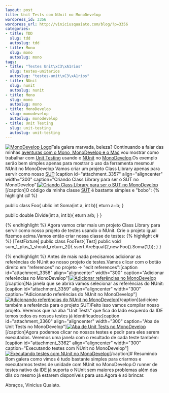 ```yaml
--- 
layout: post
title: Unit Tests com NUnit no MonoDevelop
wordpress_id: 3356
wordpress_url: http://viniciusquaiato.com/blog/?p=3356
categories: 
- title: TDD
  slug: tdd
  autoslug: tdd
- title: Mono
  slug: mono
  autoslug: mono
tags: 
- title: "Testes Unit\xC3\xA1rios"
  slug: testes-unitarios
  autoslug: "testes-unit\xC3\xA1rios"
- title: NUnit
  slug: nunit
  autoslug: nunit
- title: Mono
  slug: mono
  autoslug: mono
- title: MonoDevelop
  slug: monodevelop
  autoslug: monodevelop
- title: Unit Testing
  slug: unit-testing
  autoslug: unit-testing
---
```

[![](http://viniciusquaiato.com/blog/wp-content/uploads/2011/05/MonoDevelopLogo.png "MonoDevelop Logo")](http://viniciusquaiato.com/blog/wp-content/uploads/2011/05/MonoDevelopLogo.png)Fala galera marvada, beleza? Continuando a falar das minhas [aventuras com o Mono, MonoDevelop e o Mac](http://viniciusquaiato.com/blog/asp-net-mvc-no-mono/) vou mostrar como trabalhar com [Unit Testing](http://en.wikipedia.org/wiki/Unit_testing) usando o [NUnit](http://www.nunit.org/) no [MonoDevelop](http://monodevelop.com/).Os exemplo serão bem simples apenas para mostrar o uso da ferramenta mesmo.# NUnit no MonoDevelop
Vamos criar um projeto Class Library apenas para servir como nosso [SUT](http://en.wikipedia.org/wiki/System_Under_Test):[caption id="attachment_3357" align="aligncenter" width="300" caption="Criando Class Library para ser o SUT no MonoDevelop"][![Criando Class Library para ser o SUT no MonoDevelop](http://viniciusquaiato.com/blog/wp-content/uploads/2011/05/Screen-shot-2011-05-08-at-1.35.29-PM-300x235.png "Criando Class Library para ser o SUT no MonoDevelop")](http://viniciusquaiato.com/blog/wp-content/uploads/2011/05/Screen-shot-2011-05-08-at-1.35.29-PM.png)[/caption]O código da minha classe [SUT](http://en.wikipedia.org/wiki/System_Under_Test) é bastante simples e "bobo":
{% highlight c# %}

public class Foo{
ublic int Soma(int a, int b){
eturn a+b;
    }


public double Divide(int a, int b){
eturn a/b;
    }
}

{% endhighlight %}
Agora vamos criar mais um projeto Class Library para servir como nosso projeto de testes usando o NUnit. Crie o projeto igual fizemos acima.Vamos então criar nossa classe de testes:
{% highlight c# %}
[TestFixture]
public class FooTest{
Test]
public void sum_1_plus_1_should_return_2(){
ssert.AreEqual(2,new Foo().Soma(1,1));
    }
}

{% endhighlight %}
Antes de mais nada precisamos adicionar as referências do NUnit ao nosso projeto de testes.Vamos clicar com o botão direito em "references" no projeto -> "edit references":[caption id="attachment_3358" align="aligncenter" width="300" caption="Adicionar referências no MonoDevelop"][![Adicionar referências no MonoDevelop](http://viniciusquaiato.com/blog/wp-content/uploads/2011/05/Screen-shot-2011-05-08-at-2.43.22-PM-300x187.png "Adicionar referências no MonoDevelop")](http://viniciusquaiato.com/blog/wp-content/uploads/2011/05/Screen-shot-2011-05-08-at-2.43.22-PM.png)[/caption]Na janela que se abrirá vamos selecionar as referências do NUnit:[caption id="attachment_3359" align="aligncenter" width="300" caption="Adicionando referências do NUnit no MonoDevelop"][![Adicionando referências do NUnit no MonoDevelop](http://viniciusquaiato.com/blog/wp-content/uploads/2011/05/Screen-shot-2011-05-08-at-2.43.36-PM-300x280.png "Adicionando referências do NUnit no MonoDevelop")](http://viniciusquaiato.com/blog/wp-content/uploads/2011/05/Screen-shot-2011-05-08-at-2.43.36-PM.png)[/caption](adicione também a referência para o projeto SUT)Feito isso vamos compilar nosso projeto. Veremos que na aba "Unit Tests" que fica do lado esquerdo da IDE temos todos os nossos testes já identificados:[caption id="attachment_3360" align="aligncenter" width="300" caption="Aba de Unit Tests no MonoDevelop"][![Aba de Unit Tests no MonoDevelop](http://viniciusquaiato.com/blog/wp-content/uploads/2011/05/Screen-shot-2011-05-08-at-2.56.32-PM-300x179.png "Aba de Unit Tests no MonoDevelop")](http://viniciusquaiato.com/blog/wp-content/uploads/2011/05/Screen-shot-2011-05-08-at-2.56.32-PM.png)[/caption]Agora podemos clicar no nossos testes e pedir para eles serem executados. Veremos uma janela com o resultado de cada teste também:[caption id="attachment_3362" align="aligncenter" width="300" caption="Executando testes com NUnit no MonoDevelop"][![Executando testes com NUnit no MonoDevelop](http://viniciusquaiato.com/blog/wp-content/uploads/2011/05/Screen-shot-2011-05-08-at-3.06.09-PM1-300x179.png "Executando testes com NUnit no MonoDevelop")](http://viniciusquaiato.com/blog/wp-content/uploads/2011/05/Screen-shot-2011-05-08-at-3.06.09-PM1.png)[/caption]# Resumindo
Bom galera como vimos é tudo bastante simples para criarmos e executarmos testes de unidade com NUnit no MonoDevelop.O runner de testes nativo da IDE já suporta o NUnit sem maiores problemas além das dlls do mesmo já estarem disponíveis para uso.Agora é só brincar.

Abraços,
Vinicius Quaiato.
